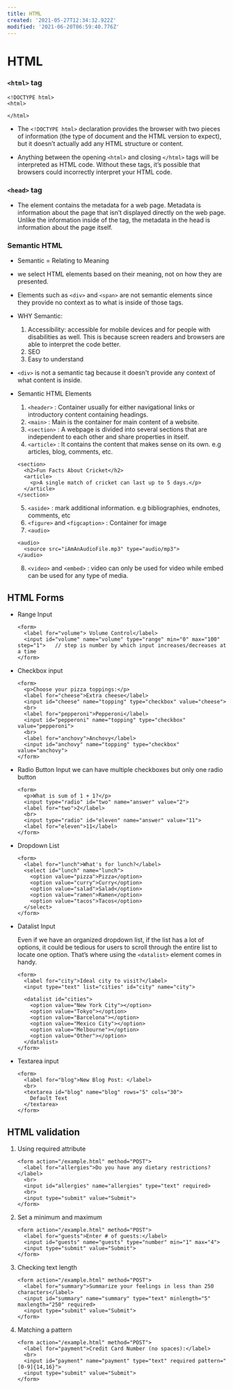 ```yaml
---
title: HTML
created: '2021-05-27T12:34:32.922Z'
modified: '2021-06-20T06:59:40.776Z'
---
```


# HTML

### ```<html>``` tag

```
<!DOCTYPE html>
<html>
 
</html>
```

* The ```<!DOCTYPE html>``` declaration provides the browser with two pieces of information (the type of document and the HTML version to expect), but it doesn’t actually add any HTML structure or content.

* Anything between the opening ```<html>``` and closing ```</html>``` tags will be interpreted as HTML code. Without these tags, it’s possible that browsers could incorrectly interpret your HTML code.


### ```<head>``` tag

* The <head> element contains the metadata for a web page. Metadata is information about the page that isn’t displayed directly on the web page. Unlike the information inside of the <body> tag, the metadata in the head is information about the page itself.


### Semantic HTML

* Semantic = Relating to Meaning
* we select HTML elements based on their meaning, not on how they are presented.
* Elements such as ```<div>``` and ```<span>``` are not semantic elements since they provide no context as to what is inside of those tags.
* WHY Semantic: 
  1. Accessibility: accessible for mobile devices and for people with disabilities as well. This is because screen readers and browsers are able to interpret the code better.
  2. SEO
  3. Easy to understand
* ```<div>``` is not a semantic tag because it doesn't provide any context of what content is inside.

* Semantic HTML Elements
  1. ```<header>``` : Container usually for either navigational links or introductory content containing headings.
  2. ```<main>``` : Main is the container for main content of a website.
  3. ```<section>``` : A webpage is divided into several sections that are independent to each other and share properties in itself.
  4. ```<article>``` : It contains the content that makes sense on its own. e.g articles, blog, comments, etc.
  ```
  <section>
    <h2>Fun Facts About Cricket</h2>
    <article>
      <p>A single match of cricket can last up to 5 days.</p>
    </article>
  </section>
  ```
  5. ```<aside>``` : mark additional information. e.g bibliographies, endnotes, comments, etc
  6. ```<figure>``` and ```<figcaption>``` : Container for image
  7. ```<audio>```
  ```
  <audio>
    <source src="iAmAnAudioFile.mp3" type="audio/mp3">
  </audio>
  ```
  8. ```<video>``` and ```<embed>``` : video can only be used for video while embed can be used for any type of media.

## HTML Forms

  * Range Input
    ```
    <form>
      <label for="volume"> Volume Control</label>
      <input id="volume" name="volume" type="range" min="0" max="100" step="1">   // step is number by which input increases/decreases at a time
    </form>
    ```

  * Checkbox input

    ```
    <form>
      <p>Choose your pizza toppings:</p>
      <label for="cheese">Extra cheese</label>
      <input id="cheese" name="topping" type="checkbox" value="cheese">
      <br>
      <label for="pepperoni">Pepperoni</label>
      <input id="pepperoni" name="topping" type="checkbox" value="pepperoni">
      <br>
      <label for="anchovy">Anchovy</label>
      <input id="anchovy" name="topping" type="checkbox" value="anchovy">
    </form>
    ```

  * Radio Button Input
    we can have multiple checkboxes but only one radio button
    ```
    <form>
      <p>What is sum of 1 + 1?</p>
      <input type="radio" id="two" name="answer" value="2">
      <label for="two">2</label>
      <br>
      <input type="radio" id="eleven" name="answer" value="11">
      <label for="eleven">11</label>
    </form>
    ```
  * Dropdown List
    ```
    <form>
      <label for="lunch">What's for lunch?</label>
      <select id="lunch" name="lunch">
        <option value="pizza">Pizza</option>
        <option value="curry">Curry</option>
        <option value="salad">Salad</option>
        <option value="ramen">Ramen</option>
        <option value="tacos">Tacos</option>
      </select>
    </form>
    ```

  * Datalist Input

      Even if we have an organized dropdown list, if the list has a lot of options, it could be tedious for users to scroll through the entire list to locate one option. That’s where using the ```<datalist>``` element comes in handy.

      ```
      <form>
        <label for="city">Ideal city to visit?</label>
        <input type="text" list="cities" id="city" name="city">
      
        <datalist id="cities">
          <option value="New York City"></option>
          <option value="Tokyo"></option>
          <option value="Barcelona"></option>
          <option value="Mexico City"></option>
          <option value="Melbourne"></option>
          <option value="Other"></option>  
        </datalist>
      </form>
      ```

  * Textarea input
    ```
    <form>
      <label for="blog">New Blog Post: </label>
      <br>
      <textarea id="blog" name="blog" rows="5" cols="30">
        Default Text
      </textarea>
    </form>
    ```

## HTML validation

  1. Using required attribute
      ```
      <form action="/example.html" method="POST">
        <label for="allergies">Do you have any dietary restrictions?</label>
        <br>
        <input id="allergies" name="allergies" type="text" required>
        <br>
        <input type="submit" value="Submit">
      </form>
      ```

  2. Set a minimum and maximum
      ```
      <form action="/example.html" method="POST">
        <label for="guests">Enter # of guests:</label>
        <input id="guests" name="guests" type="number" min="1" max="4">
        <input type="submit" value="Submit">
      </form>
      ```

  3. Checking text length

      ```
      <form action="/example.html" method="POST">
        <label for="summary">Summarize your feelings in less than 250 characters</label>
        <input id="summary" name="summary" type="text" minlength="5" maxlength="250" required>
        <input type="submit" value="Submit">
      </form>
      ```

  4. Matching a pattern

      ```
      <form action="/example.html" method="POST">
        <label for="payment">Credit Card Number (no spaces):</label>
        <br>
        <input id="payment" name="payment" type="text" required pattern="[0-9]{14,16}">
        <input type="submit" value="Submit">
      </form>
      ```
